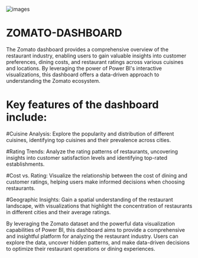 
![images](https://github.com/user-attachments/assets/bce5f195-d28e-4a78-80f2-a12fd8e84097)


# ZOMATO-DASHBOARD
The Zomato dashboard provides a comprehensive overview of the restaurant industry, enabling users to gain valuable insights into customer preferences, dining costs, and restaurant ratings across various cuisines and locations. By leveraging the power of Power BI's interactive visualizations, this dashboard offers a data-driven approach to understanding the Zomato ecosystem.

# Key features of the dashboard include:
#Cuisine Analysis: Explore the popularity and distribution of different cuisines, identifying top cuisines and their prevalence across cities.

#Rating Trends: Analyze the rating patterns of restaurants, uncovering insights into customer satisfaction levels and identifying top-rated establishments.

#Cost vs. Rating: Visualize the relationship between the cost of dining and customer ratings, helping users make informed decisions when choosing restaurants.

#Geographic Insights: Gain a spatial understanding of the restaurant landscape, with visualizations that highlight the concentration of restaurants in different cities and their average ratings.

By leveraging the Zomato dataset and the powerful data visualization capabilities of Power BI, this dashboard aims to provide a comprehensive and insightful platform for analyzing the restaurant industry. Users can explore the data, uncover hidden patterns, and make data-driven decisions to optimize their restaurant operations or dining experiences.
